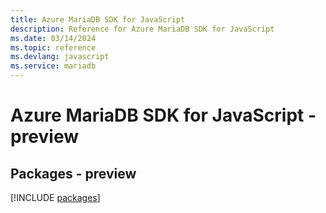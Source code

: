 ```yaml
---
title: Azure MariaDB SDK for JavaScript
description: Reference for Azure MariaDB SDK for JavaScript
ms.date: 03/14/2024
ms.topic: reference
ms.devlang: javascript
ms.service: mariadb
---
```

# Azure MariaDB SDK for JavaScript - preview
## Packages - preview
[!INCLUDE [packages](mariadb-index.md)]